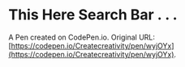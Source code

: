 # This Here Search Bar . . .

A Pen created on CodePen.io. Original URL: [https://codepen.io/Createcreativity/pen/wyjOYx](https://codepen.io/Createcreativity/pen/wyjOYx).


